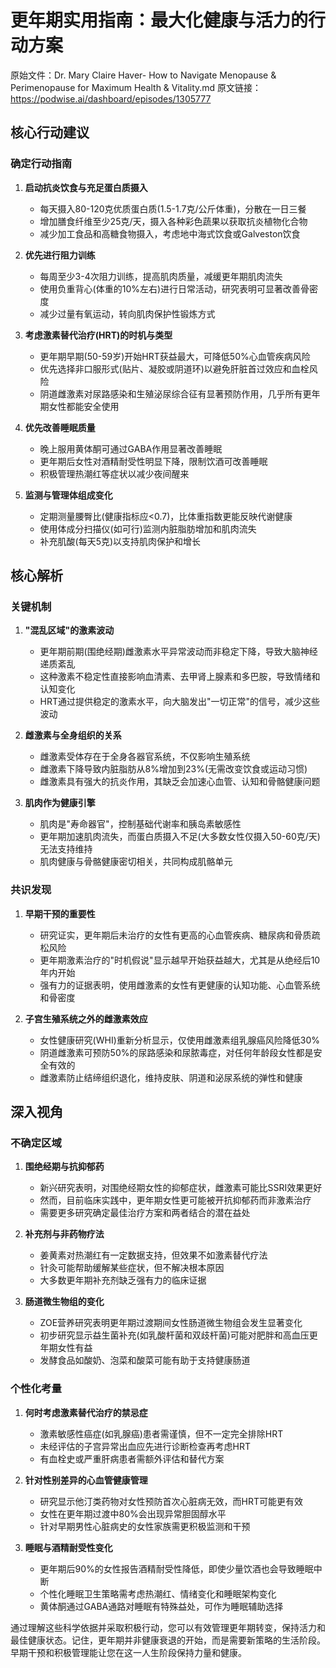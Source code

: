 # 更年期实用指南：最大化健康与活力的行动方案

原始文件：Dr. Mary Claire Haver- How to Navigate Menopause & Perimenopause for Maximum Health & Vitality.md
原文链接：https://podwise.ai/dashboard/episodes/1305777

## 核心行动建议

### 确定行动指南
1. **启动抗炎饮食与充足蛋白质摄入**
   - 每天摄入80-120克优质蛋白质(1.5-1.7克/公斤体重)，分散在一日三餐
   - 增加膳食纤维至少25克/天，摄入各种彩色蔬果以获取抗炎植物化合物
   - 减少加工食品和高糖食物摄入，考虑地中海式饮食或Galveston饮食

2. **优先进行阻力训练**
   - 每周至少3-4次阻力训练，提高肌肉质量，减缓更年期肌肉流失
   - 使用负重背心(体重的10%左右)进行日常活动，研究表明可显著改善骨密度
   - 减少过量有氧运动，转向肌肉保护性锻炼方式

3. **考虑激素替代治疗(HRT)的时机与类型**
   - 更年期早期(50-59岁)开始HRT获益最大，可降低50%心血管疾病风险
   - 优先选择非口服形式(贴片、凝胶或阴道环)以避免肝脏首过效应和血栓风险
   - 阴道雌激素对尿路感染和生殖泌尿综合征有显著预防作用，几乎所有更年期女性都能安全使用

4. **优先改善睡眠质量**
   - 晚上服用黄体酮可通过GABA作用显著改善睡眠
   - 更年期后女性对酒精耐受性明显下降，限制饮酒可改善睡眠
   - 积极管理热潮红等症状以减少夜间醒来

5. **监测与管理体组成变化**
   - 定期测量腰臀比(健康指标应<0.7)，比体重指数更能反映代谢健康
   - 使用体成分扫描仪(如可行)监测内脏脂肪增加和肌肉流失
   - 补充肌酸(每天5克)以支持肌肉保护和增长

## 核心解析

### 关键机制
1. **"混乱区域"的激素波动**
   - 更年期前期(围绝经期)雌激素水平异常波动而非稳定下降，导致大脑神经递质紊乱
   - 这种激素不稳定性直接影响血清素、去甲肾上腺素和多巴胺，导致情绪和认知变化
   - HRT通过提供稳定的激素水平，向大脑发出"一切正常"的信号，减少这些波动

2. **雌激素与全身组织的关系**
   - 雌激素受体存在于全身各器官系统，不仅影响生殖系统
   - 雌激素下降导致内脏脂肪从8%增加到23%(无需改变饮食或运动习惯)
   - 雌激素具有强大的抗炎作用，其缺乏会加速心血管、认知和骨骼健康问题

3. **肌肉作为健康引擎**
   - 肌肉是"寿命器官"，控制基础代谢率和胰岛素敏感性
   - 更年期加速肌肉流失，而蛋白质摄入不足(大多数女性仅摄入50-60克/天)无法支持维持
   - 肌肉健康与骨骼健康密切相关，共同构成肌骼单元

### 共识发现
1. **早期干预的重要性**
   - 研究证实，更年期后未治疗的女性有更高的心血管疾病、糖尿病和骨质疏松风险
   - 更年期激素治疗的"时机假说"显示越早开始获益越大，尤其是从绝经后10年内开始
   - 强有力的证据表明，使用雌激素的女性有更健康的认知功能、心血管系统和骨密度

2. **子宫生殖系统之外的雌激素效应**
   - 女性健康研究(WHI)重新分析显示，仅使用雌激素组乳腺癌风险降低30%
   - 阴道雌激素可预防50%的尿路感染和尿脓毒症，对任何年龄段女性都是安全有效的
   - 雌激素防止结缔组织退化，维持皮肤、阴道和泌尿系统的弹性和健康

## 深入视角

### 不确定区域
1. **围绝经期与抗抑郁药**
   - 新兴研究表明，对围绝经期女性的抑郁症状，雌激素可能比SSRI效果更好
   - 然而，目前临床实践中，更年期女性更可能被开抗抑郁药而非激素治疗
   - 需要更多研究确定最佳治疗方案和两者结合的潜在益处

2. **补充剂与非药物疗法**
   - 姜黄素对热潮红有一定数据支持，但效果不如激素替代疗法
   - 针灸可能帮助缓解某些症状，但不解决根本原因
   - 大多数更年期补充剂缺乏强有力的临床证据

3. **肠道微生物组的变化**
   - ZOE营养研究表明更年期过渡期间女性肠道微生物组会发生显著变化
   - 初步研究显示益生菌补充(如乳酸杆菌和双歧杆菌)可能对肥胖和高血压更年期女性有益
   - 发酵食品如酸奶、泡菜和酸菜可能有助于支持健康肠道

### 个性化考量
1. **何时考虑激素替代治疗的禁忌症**
   - 激素敏感性癌症(如乳腺癌)患者需谨慎，但不一定完全排除HRT
   - 未经评估的子宫异常出血应先进行诊断检查再考虑HRT
   - 有血栓史或严重肝病患者需额外评估和替代方案

2. **针对性别差异的心血管健康管理**
   - 研究显示他汀类药物对女性预防首次心脏病无效，而HRT可能更有效
   - 女性在更年期过渡中80%会出现异常胆固醇水平
   - 针对早期男性心脏病史的女性家族需更积极监测和干预

3. **睡眠与酒精耐受性变化**
   - 更年期后90%的女性报告酒精耐受性降低，即使少量饮酒也会导致睡眠中断
   - 个性化睡眠卫生策略需考虑热潮红、情绪变化和睡眠架构变化
   - 黄体酮通过GABA通路对睡眠有特殊益处，可作为睡眠辅助选择

通过理解这些科学依据并采取积极行动，您可以有效管理更年期转变，保持活力和最佳健康状态。记住，更年期并非健康衰退的开始，而是需要新策略的生活阶段。早期干预和积极管理能让您在这一人生阶段保持力量和健康。

